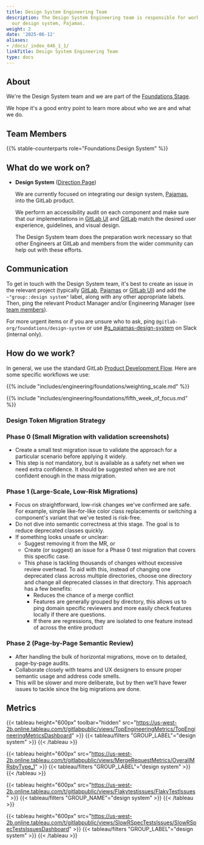 ```yaml
---
title: Design System Engineering Team
description: The Design System Engineering team is responsible for work relating to
  our design system, Pajamas.
weight: 2
date: '2025-06-12'
aliases:
- /docs/_index_646_1_1/
linkTitle: Design System Engineering Team
type: docs
---
```


## About

We're the Design System team and we are part of the [Foundations Stage](/handbook/product/categories/#foundations-stage).

We hope it's a good entry point to learn more about who we are and what we do.

## Team Members

{{% stable-counterparts role="Foundations:Design System" %}}

## What do we work on?

<!-- TODO: Pull this from the product side -->
- **Design System** ([Direction Page](https://about.gitlab.com/direction/foundations/personal_productivity/))

    We are currently focused on integrating our design system, [Pajamas](https://gitlab.com/gitlab-org/gitlab-services/design.gitlab.com), into the GitLab product.

    We perform an accessibility audit on each component and make sure that our implementations in [GitLab UI](https://gitlab.com/gitlab-org/gitlab-ui) and [GitLab](https://gitlab.com/gitlab-org/gitlab) match the desired user experience, guidelines, and visual design.

    The Design System team does the preparation work necessary so that other Engineers at GitLab and members from the wider community can help out with these efforts.

## Communication

To get in touch with the Design System team, it's best to create an issue in the relevant project (typically [GitLab](https://gitlab.com/gitlab-org/gitlab), [Pajamas](https://gitlab.com/gitlab-org/gitlab-services/design.gitlab.com) or [GitLab UI](https://gitlab.com/gitlab-org/gitlab-ui)) and add the `~"group::design system"` label, along with any other appropriate labels.
Then, ping the relevant Product Manager and/or Engineering Manager (see [team members](#team-members)).

For more urgent items or if you are unsure who to ask, ping `@gitlab-org/foundations/design-system` or use [#g_pajamas-design-system](https://gitlab.slack.com/archives/CDNNDD1T3) on Slack (internal only).

## How do we work?

In general, we use the standard GitLab [Product Development Flow](/handbook/product-development-flow/). Here are some specific workflows we use:

{{% include "includes/engineering/foundations/weighting_scale.md" %}}

{{% include "includes/engineering/foundations/fifth_week_of_focus.md" %}}

### Design Token Migration Strategy

### Phase 0 (Small Migration with validation screenshots)

- Create a small test migration issue to validate the approach for a particular scenario before applying it widely.
- This step is not mandatory, but is available as a safety net when we need extra confidence. It should be suggested when we are not confident enough in the mass migration.

### Phase 1 (Large-Scale, Low-Risk Migrations)

- Focus on straightforward, low-risk changes we've confirmed are safe. For example, simple like-for-like color class replacements or switching a component's variant that we've tested is risk-free.
- Do not dive into semantic correctness at this stage. The goal is to reduce deprecated classes quickly.
- If something looks unsafe or unclear:
  - Suggest removing it from the MR, or
  - Create (or suggest) an issue for a Phase 0 test migration that covers this specific case.
  - This phase is tackling thousands of changes without excessive review overhead. To aid with this, instead of changing one deprecated class across multiple directories, choose one directory and change all deprecated classes in that directory. This approach has a few benefits:
    - Reduces the chance of a merge conflict
    - Features are generally grouped by directory, this allows us to ping domain specific reviewers and more easily check features locally if there are questions.
    - If there are regressions, they are isolated to one feature instead of across the entire product

### Phase 2 (Page-by-Page Semantic Review)

- After handling the bulk of horizontal migrations, move on to detailed, page-by-page audits.
- Collaborate closely with teams and UX designers to ensure proper semantic usage and address code smells.
- This will be slower and more deliberate, but by then we’ll have fewer issues to tackle since the big migrations are done.

## Metrics

{{< tableau height="600px" toolbar="hidden" src="https://us-west-2b.online.tableau.com/t/gitlabpublic/views/TopEngineeringMetrics/TopEngineeringMetricsDashboard" >}}
  {{< tableau/filters "GROUP_LABEL"="design system" >}}
{{< /tableau >}}

{{< tableau height="600px" src="https://us-west-2b.online.tableau.com/t/gitlabpublic/views/MergeRequestMetrics/OverallMRsbyType_1" >}}
  {{< tableau/filters "GROUP_LABEL"="design system" >}}
{{< /tableau >}}

{{< tableau height="600px" src="https://us-west-2b.online.tableau.com/t/gitlabpublic/views/Flakytestissues/FlakyTestIssues" >}}
  {{< tableau/filters "GROUP_NAME"="design system" >}}
{{< /tableau >}}

{{< tableau height="600px" src="https://us-west-2b.online.tableau.com/t/gitlabpublic/views/SlowRSpecTestsIssues/SlowRSpecTestsIssuesDashboard" >}}
  {{< tableau/filters "GROUP_LABEL"="design system" >}}
{{< /tableau >}}
